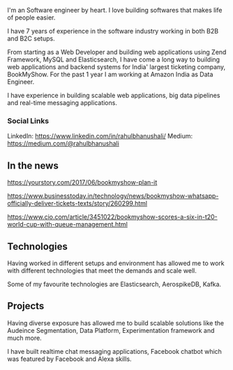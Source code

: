 I'm an Software engineer by heart. I love building softwares that makes life of people easier.

I have 7 years of experience in the software industry working in both B2B and B2C setups. 

From starting as a Web Developer and building web applications using Zend Framework, MySQL and Elasticsearch, I have come a long way to building web applications and backend systems for India' largest ticketing company, BookMyShow. For the past 1 year I am working at Amazon India as Data Engineer.

I have experience in building scalable web applications, big data pipelines and real-time messaging applications. 

### Social Links

LinkedIn: https://www.linkedin.com/in/rahulbhanushali/
Medium: https://medium.com/@rahulbhanushali


## In the news
https://yourstory.com/2017/06/bookmyshow-plan-it

https://www.businesstoday.in/technology/news/bookmyshow-whatsapp-officially-deliver-tickets-texts/story/260299.html

https://www.cio.com/article/3451022/bookmyshow-scores-a-six-in-t20-world-cup-with-queue-management.html


## Technologies

Having worked in different setups and environment has allowed me to work with different technologies that meet the demands and scale well.

Some of my favourite technologies are Elasticsearch, AerospikeDB, Kafka. 

## Projects

Having diverse exposure has allowed me to build scalable solutions like the Audeince Segmentation, Data Platform, Experimentation framework and much more.

I have built realtime chat messaging applications, Facebook chatbot which was featured by Facebook and Alexa skills.

